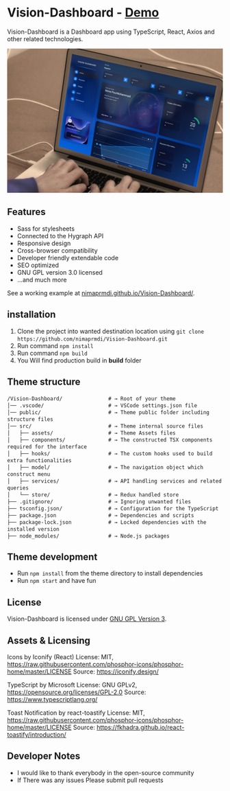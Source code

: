# Vision-Dashboard - [Demo](https://nimaprmdi.github.io/vision-dashboard/)

Vision-Dashboard is a Dashboard app using TypeScript, React, Axios and other related technologies.

![HomePage](screenshot.jpg)

## Features

-   Sass for stylesheets
-   Connected to the Hygraph API
-   Responsive design
-   Cross-browser compatibility
-   Developer friendly extendable code
-   SEO optimized
-   GNU GPL version 3.0 licensed
-   …and much more

See a working example at [nimaprmdi.github.io/Vision-Dashboard/](https://nimaprmdi.github.io/vision-dashboard/).

## installation

1.  Clone the project into wanted destination location using `git clone https://github.com/nimaprmdi/Vision-Dashboard.git`
2.  Run command `npm install`
3.  Run command `npm build`
4.  You Will find production build in <b>build</b> folder

## Theme structure

```shell
/Vision-Dashboard/               # → Root of your theme
│── .vscode/                     # → VSCode settings.json file
│── public/                      # → Theme public folder including structure files
│── src/                         # → Theme internal source files
│   ├── assets/                  # → Theme Assets files
│   ├── components/              # → The constructed TSX components required for the interface
│   ├── hooks/                   # → The custom hooks used to build extra functionalities
│   ├── model/                   # → The navigation object which construct menu
│   ├── services/                # → API handling services and related queries
│   └── store/                   # → Redux handled store
├── .gitignore/                  # → Ignoring unwanted files
├── tsconfig.json/               # → Configuration for the TypeScript
├── package.json                 # → Dependencies and scripts
├── package-lock.json            # → Locked dependencies with the installed version
├── node_modules/                # → Node.js packages
```

## Theme development

-   Run `npm install` from the theme directory to install dependencies
-   Run `npm start` and have fun

## License

Vision-Dashboard is licensed under [GNU GPL Version 3](https://www.gnu.org/licenses/gpl-3.0.en.html).

## Assets & Licensing

Icons by Iconify (React)
License: MIT, https://raw.githubusercontent.com/phosphor-icons/phosphor-home/master/LICENSE
Source: https://iconify.design/

TypeScript by Microsoft
License: GNU GPLv2, https://opensource.org/licenses/GPL-2.0
Source: https://www.typescriptlang.org/

Toast Notification by react-toastify
License: MIT, https://raw.githubusercontent.com/phosphor-icons/phosphor-home/master/LICENSE
Source: https://fkhadra.github.io/react-toastify/introduction/

## Developer Notes

-   I would like to thank everybody in the open-source community
-   If There was any issues Please submit pull requests
